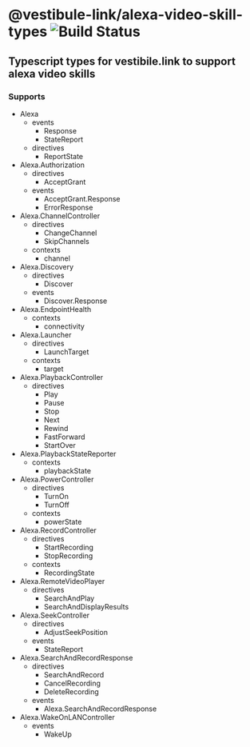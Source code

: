 # @vestibule-link/alexa-video-skill-types ![Build Status](https://codebuild.us-east-1.amazonaws.com/badges?uuid=eyJlbmNyeXB0ZWREYXRhIjoiWE40d1pEdXBLVnd5cXF2bjBXUnVzZTRKa29DWEJZaHRIOXVRRmxGc0ZzRG1hbnNLVTlQcHpuQjVEYzV3ekszWTNQTk90U250NkR1V2F3Y3ZJUVpHcEswPSIsIml2UGFyYW1ldGVyU3BlYyI6Ilc4TTUyY0EzQ2NlQ1V5dSsiLCJtYXRlcmlhbFNldFNlcmlhbCI6MX0%3D&branch=master)

##  Typescript types for vestibile.link to support alexa video skills
### Supports
* Alexa
  * events
    * Response
    * StateReport
  * directives
    * ReportState
* Alexa.Authorization
  * directives
    * AcceptGrant
  * events
    * AcceptGrant.Response
    * ErrorResponse
* Alexa.ChannelController
  * directives
    * ChangeChannel
    * SkipChannels
  * contexts
    * channel
* Alexa.Discovery
  * directives
    * Discover
  * events
    * Discover.Response
* Alexa.EndpointHealth
  * contexts
    * connectivity
* Alexa.Launcher
  * directives
    * LaunchTarget
  * contexts
    * target
* Alexa.PlaybackController
  * directives
    * Play
    * Pause
    * Stop
    * Next
    * Rewind
    * FastForward
    * StartOver
* Alexa.PlaybackStateReporter
  * contexts
    * playbackState
* Alexa.PowerController
  * directives
    * TurnOn
    * TurnOff
  * contexts
    * powerState
* Alexa.RecordController
  * directives
    * StartRecording
    * StopRecording
  * contexts
    * RecordingState
* Alexa.RemoteVideoPlayer
  * directives
    * SearchAndPlay
    * SearchAndDisplayResults
* Alexa.SeekController
  * directives
    * AdjustSeekPosition
  * events
    * StateReport
* Alexa.SearchAndRecordResponse
  * directives
    * SearchAndRecord
    * CancelRecording
    * DeleteRecording
  * events
    * Alexa.SearchAndRecordResponse
* Alexa.WakeOnLANController
  * events
    * WakeUp